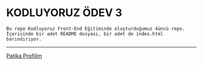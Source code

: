 # KODLUYORUZ ÖDEV 3
```
Bu repo Kodluyoruz Front-End Eğitiminde oluşturduğumuz 4üncü repo. İçerisinde bir adet README dosyası, bir adet de index.html barındırıyor.
```
---
[Patika Profilim](https://app.patika.dev/thcnt)